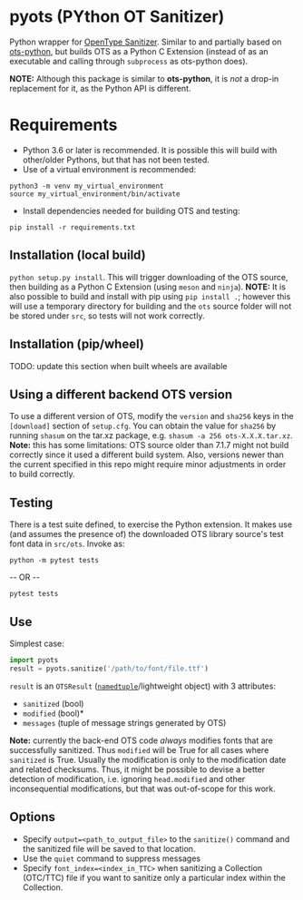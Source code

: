 # pyots (PYthon OT Sanitizer)
Python wrapper for [OpenType Sanitizer](https://github.com/khaledhosny/ots).
Similar to and partially based on
[ots-python](https://github.com/googlefonts/ots-python), but builds OTS as a
Python C Extension (instead of as an executable and calling through
`subprocess` as ots-python does).

**NOTE:** Although this package is similar to
**ots-python**, it is _not_ a drop-in replacement for it, as the Python API is
different.

# Requirements
 - Python 3.6 or later is recommended. It is possible this will build with
other/older Pythons, but that has not been tested.
 - Use of a virtual environment is recommended:
```
python3 -m venv my_virtual_environment
source my_virtual_environment/bin/activate
```
 - Install dependencies needed for building OTS and testing:
```
pip install -r requirements.txt
```

## Installation (local build)
`python setup.py install`. This will trigger downloading of
the OTS source, then building as a Python C Extension (using `meson` and
`ninja`).
**NOTE:** It is also possible to build and install with pip using `pip install
.`; however this will use a temporary directory for building and the `ots`
source folder will not be stored under `src`, so tests will not work correctly.

## Installation (pip/wheel)
TODO: update this section when built wheels are available

## Using a different backend OTS version
To use a different version of OTS, modify the `version` and
`sha256` keys in the `[download]` section of `setup.cfg`. You can obtain the
value for `sha256` by running `shasum` on the tar.xz package, e.g. `shasum -a
256 ots-X.X.X.tar.xz`.
**Note:** this has some limitations: OTS source older than 7.1.7
might not build correctly since it used a different build system. Also, versions
newer than the current specified in this repo might require minor adjustments in
order to build correctly.

## Testing
There is a test suite defined, to exercise the Python extension. It makes use
(and assumes the presence of) the downloaded OTS library source's test font data
in `src/ots`. Invoke as:
```
python -m pytest tests
```
 -- OR --
```
pytest tests
```

## Use
Simplest case:
```python
import pyots
result = pyots.sanitize('/path/to/font/file.ttf')
```

`result` is an `OTSResult` ([`namedtuple`](https://docs.python.org/3/library/collections.html#collections.namedtuple)/lightweight
object)
with 3 attributes:
 - `sanitized` (bool)
 - `modified` (bool)*
 - `messages` (tuple of message strings generated by OTS)

**Note:** currently the back-end OTS code _always_ modifies fonts that are successfully
sanitized. Thus `modified` will be True for all cases where `sanitized` is True.
Usually the modification is only to the modification date and related checksums.
Thus, it might be possible to devise a better detection of modification, i.e.
ignoring `head.modified` and other inconsequential modifications, but that was
out-of-scope for this work.

## Options
 - Specify `output=<path_to_output_file>` to the `sanitize()` command and the
   sanitized file will be saved to that location.
 - Use the `quiet` command to suppress messages
 - Specify `font_index=<index_in_TTC>` when sanitizing a Collection (OTC/TTC)
   file if you want to sanitize only a particular index within the Collection.
